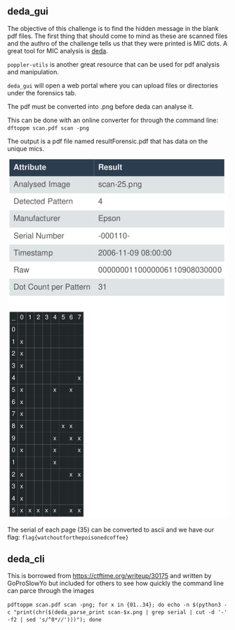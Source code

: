 ## deda_gui

The objective of this challenge is to find the hidden message in the blank pdf files. The first thing that should come to mind as these are scanned files and the authro of the challenge tells us that they were printed is MIC dots.
A great tool for MIC analysis is [deda](https://pypi.org/project/deda/).

`poppler-utils` is another great resource that can be used for pdf analysis and manipulation. 

`deda_gui` will open a web portal where you can upload files or directories under the forensics tab. 

The pdf must be converted into .png before deda can analyse it.

This can be done with an online converter for through the command line: `dftoppm scan.pdf scan -png`

The output is a pdf file named resultForensic.pdf that has data on the unique mics.

![pic](https://github.com/CR15PR/CSAW2021/blob/main/forensics/mic/mic.png)

The serial of each page (35) can be converted to ascii and we have our flag: `flag{watchoutforthepoisonedcoffee}`

## deda_cli

This is borrowed from https://ctftime.org/writeup/30175 and written by GoProSlowYo but included for others to see how quickly the command line can parce through the images

```pdftoppm scan.pdf scan -png; for x in {01..34}; do echo -n $(python3 -c "print(chr($(deda_parse_print scan-$x.png | grep serial | cut -d '-' -f2 | sed 's/^0*//')))"); done```
